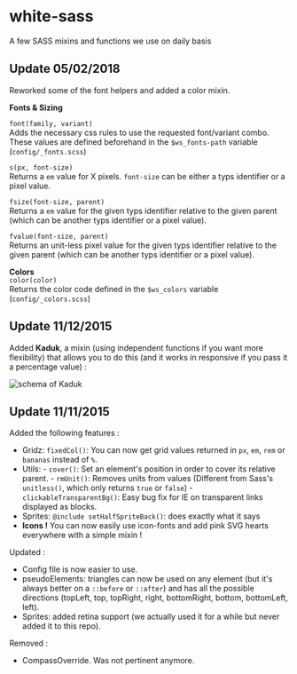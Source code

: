 white-sass
==========

A few SASS mixins and functions we use on daily basis

## Update 05/02/2018

Reworked some of the font helpers and added a color mixin.

**Fonts & Sizing**  

`font(family, variant)`  
Adds the necessary css rules to use the requested font/variant combo. These values are defined beforehand in the `$ws_fonts-path` variable (`config/_fonts.scss`)

`s(px, font-size)`  
Returns a `em` value for X pixels. `font-size` can be either a typs identifier or a pixel value.

`fsize(font-size, parent)`  
Returns a `em` value for the given typs identifier relative to the given parent (which can be another typs identifier or a pixel value).

`fvalue(font-size, parent)`  
Returns an unit-less pixel value for the given typs identifier relative to the given parent (which can be another typs identifier or a pixel value).

**Colors**  
`color(color)`  
Returns the color code defined in the `$ws_colors` variable (`config/_colors.scss`)

## Update 11/12/2015

Added **Kaduk**, a mixin (using independent functions if you want more flexibility) that allows you to do this (and it works in responsive if you pass it a percentage value) :

![schema of Kaduk ](https://raw.githubusercontent.com/whiteCube/white-sass/master/kaduk.png)

## Update 11/11/2015

Added the following features :

- Gridz: `fixedCol()`: You can now get grid values returned in `px`, `em`, `rem` or `bananas` instead of `%`.
- Utils:
      - `cover()`: Set an element's position in order to cover its relative parent.
      - `rmUnit()`: Removes units from values (Different from Sass's `unitless()`, which only returns `true` or `false`)
      - `clickableTransparentBg()`: Easy bug fix for IE on transparent links displayed as blocks.
- Sprites: `@include setHalfSpriteBack()`: does exactly what it says
- **Icons !** You can now easily use icon-fonts and add pink SVG hearts everywhere with a simple mixin !


Updated :

- Config file is now easier to use.
- pseudoElements: triangles can now be used on any element (but it's always better on a `::before` or `::after`) and has all the possible directions (topLeft, top, topRight, right, bottomRight, bottom, bottomLeft, left).
- Sprites: added retina support (we actually used it for a while but never added it to this repo).

Removed :

- CompassOverride. Was not pertinent anymore.